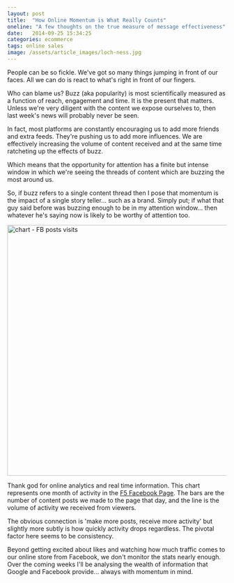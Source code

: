 ```yaml
---
layout: post
title:  "How Online Momentum is What Really Counts"
oneline: "A few thoughts on the true measure of message effectiveness"
date:   2014-09-25 15:34:25
categories: ecommerce
tags: online sales 
image: /assets/article_images/loch-ness.jpg
---
```

People can be so fickle. We've got so many things jumping in front of our faces. All we can do is react to what's right in front of our fingers.

Who can blame us? Buzz (aka popularity) is most scientifically measured as a function of reach, engagement and time. It is the present that matters. Unless we're very diligent with the content we expose ourselves to, then last week's news will probably never be seen.

In fact, most platforms are constantly encouraging us to add more friends and extra feeds. They're pushing us to add more influences. We are effectively increasing the volume of content received and at the same time ratcheting up the effects of buzz.

Which means that the opportunity for attention has a finite but intense window in which we're seeing the threads of content which are buzzing the most around us.

So, if buzz refers to a single content thread then I pose that momentum is the impact of a single story teller... such as a brand. Simply put; if what that guy said before was buzzing enough to be in my attention window... then whatever he's saying now is likely to be worthy of attention too.

<a href="http://192.184.88.213/wp-content/uploads/2013/06/chart-FB-posts-visits.jpg"><img src="http://192.184.88.213/wp-content/uploads/2013/06/chart-FB-posts-visits.jpg" alt="chart - FB posts visits" width="1172" height="576" class="alignnone size-full wp-image-114" /></a>

Thank god for online analytics and real time information. This chart represents one month of activity in the <a href="https://www.facebook.com/pages/Factory-5/129909687076849">F5 Facebook Page</a>. The bars are the number of content posts we made to the page that day, and the line is the volume of activity we received from viewers. 

The obvious connection is 'make more posts, receive more activity' but slightly more subtly is how quickly activity drops regardless. The pivotal factor here seems to be consistency.

Beyond getting excited about likes and watching how much traffic comes to our online store from Facebook, we don't monitor the stats nearly enough. Over the coming weeks I'll be analysing the wealth of information that Google and Facebook provide... always with momentum in mind.